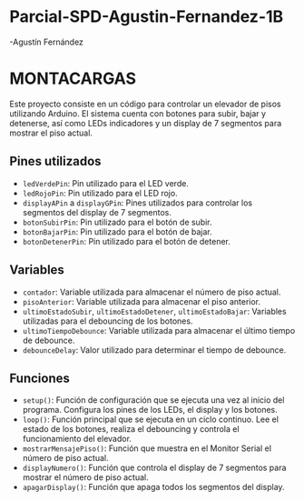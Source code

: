 # Parcial-SPD-Agustin-Fernandez-1B 

-Agustín Fernández

# MONTACARGAS
Este proyecto consiste en un código para controlar un elevador de pisos utilizando Arduino. El sistema cuenta con botones para subir, bajar y detenerse, así como LEDs indicadores y un display de 7 segmentos para mostrar el piso actual.



## Pines utilizados
- `ledVerdePin`: Pin utilizado para el LED verde.
- `ledRojoPin`: Pin utilizado para el LED rojo.
- `displayAPin` a `displayGPin`: Pines utilizados para controlar los segmentos del display de 7 segmentos.
- `botonSubirPin`: Pin utilizado para el botón de subir.
- `botonBajarPin`: Pin utilizado para el botón de bajar.
- `botonDetenerPin`: Pin utilizado para el botón de detener.

## Variables
- `contador`: Variable utilizada para almacenar el número de piso actual.
- `pisoAnterior`: Variable utilizada para almacenar el piso anterior.
- `ultimoEstadoSubir`, `ultimoEstadoDetener`, `ultimoEstadoBajar`: Variables utilizadas para el debouncing de los botones.
- `ultimoTiempoDebounce`: Variable utilizada para almacenar el último tiempo de debounce.
- `debounceDelay`: Valor utilizado para determinar el tiempo de debounce.

## Funciones
- `setup()`: Función de configuración que se ejecuta una vez al inicio del programa. Configura los pines de los LEDs, el display y los botones.
- `loop()`: Función principal que se ejecuta en un ciclo continuo. Lee el estado de los botones, realiza el debouncing y controla el funcionamiento del elevador.
- `mostrarMensajePiso()`: Función que muestra en el Monitor Serial el número de piso actual.
- `displayNumero()`: Función que controla el display de 7 segmentos para mostrar el número de piso actual.
- `apagarDisplay()`: Función que apaga todos los segmentos del display.

